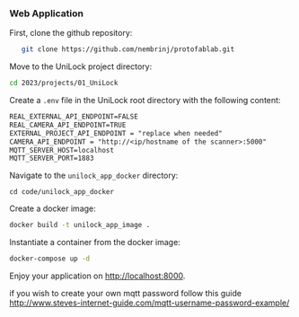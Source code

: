 ### Web Application

First, clone the github repository:
```bash
   git clone https://github.com/nembrinj/protofablab.git
```

Move to the UniLock project directory:
```bash
cd 2023/projects/01_UniLock
```

Create a `.env` file in the UniLock root directory with the following content:
```txt
REAL_EXTERNAL_API_ENDPOINT=FALSE 
REAL_CAMERA_API_ENDPOINT=TRUE
EXTERNAL_PROJECT_API_ENDPOINT = "replace when needed"
CAMERA_API_ENDPOINT = "http://<ip/hostname of the scanner>:5000"
MQTT_SERVER_HOST=localhost
MQTT_SERVER_PORT=1883
```

Navigate to the `unilock_app_docker` directory:
```
cd code/unilock_app_docker
```

Create a docker image:
```bash
docker build -t unilock_app_image .
```

Instantiate a container from the docker image:
```bash
docker-compose up -d
```

Enjoy your application on [http://localhost:8000](http://localhost:8000).

if you wish to create your own mqtt password follow this guide http://www.steves-internet-guide.com/mqtt-username-password-example/
